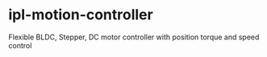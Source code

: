 # ipl-motion-controller
Flexible BLDC, Stepper, DC motor controller with position torque and speed control
